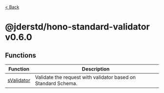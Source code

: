 [< Back](./../../README.md)

# @jderstd/hono-standard-validator v0.6.0

## Functions

| Function | Description |
| ------ | ------ |
| [sValidator](functions/sValidator.md) | Validate the request with validator based on Standard Schema. |
